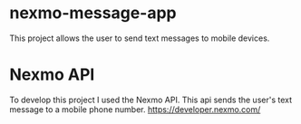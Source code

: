 # nexmo-message-app
This project allows the user to send text messages to mobile devices.

# Nexmo API 
To develop this project I used the Nexmo API. This api sends the user's text message to a 
mobile phone number.
https://developer.nexmo.com/
